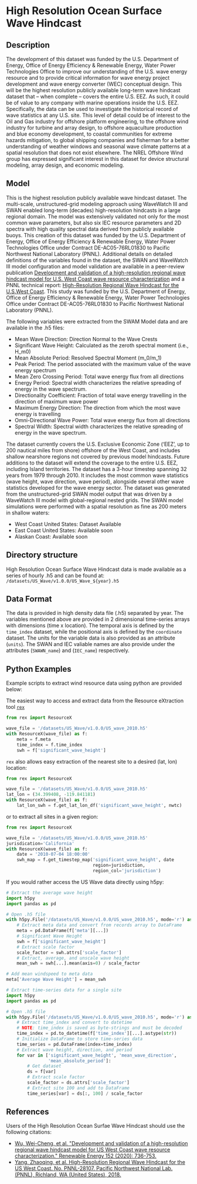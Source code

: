# High Resolution Ocean Surface Wave Hindcast

## Description

The development of this dataset was funded by the U.S. Department of Energy,
Office of Energy Efficiency & Renewable Energy, Water Power Technologies Office
to improve our understanding of the U.S. wave energy resource and to provide
critical information for wave energy project development and wave energy
converter (WEC) conceptual design. This will be the highest resolution publicly
available long-term wave hindcast dataset that – when complete – covers the
entire U.S. EEZ. As such, it could be of value to any company with marine
operations inside the U.S. EEZ. Specifically, the data can be used to
investigate the historical record of wave statistics at any U.S. site. This
level of detail could be of interest to the Oil and Gas industry for offshore
platform engineering, to the offshore wind industry for turbine and array
design, to offshore aquaculture production and blue economy development, to
coastal communities for extreme hazards mitigation,  to global shipping
companies and fisherman for a better understanding of weather windows and
seasonal wave climate patterns at a spatial resolution that does not exist
elsewhere. The NREL Offshore Wind group has expressed significant interest in
this dataset for device structural modeling, array design, and economic
modeling.

## Model

This is the highest resolution publicly available wave hindcast dataset. The
multi-scale, unstructured-grid modeling approach using WaveWatch III and SWAN
enabled long-term (decades) high-resolution hindcasts in a large regional
domain. The model was extensively validated not only for the most common wave
parameters, but also six IEC resource parameters and 2D spectra with high
quality spectral data derived from publicly available buoys. This creation of
this dataset was funded by the U.S. Department of Energy, Office of Energy
Efficiency & Renewable Energy, Water Power Technologies Office under Contract
DE-AC05-76RL01830 to Pacific Northwest National Laboratory (PNNL). Additional
details on detailed definitions of the variables found in the dataset, the
SWAN and WaveWatch III model configuration and model validation are available
in a peer-review publication
[Development and validation of a high-resolution regional wave hindcast model for U.S. West Coast wave resource characterization](https://www.osti.gov/biblio/1599105)
and a PNNL technical report:
[High-Resolution Regional Wave Hindcast for the U.S.West Coast](https://www.osti.gov/biblio/1573061/).
This study was funded by the U.S. Department of Energy, Office of Energy
Efficiency & Renewable Energy, Water Power Technologies Office under Contract
DE-AC05-76RL01830 to Pacific Northwest National Laboratory (PNNL).

The following variables were extracted from the SWAM Model data and are
available in the .h5 files:
- Mean Wave Direction: Direction Normal to the Wave Crests
- Significant Wave Height: Calculated as the zeroth spectral moment (i.e., H_m0)
- Mean Absolute Period: Resolved Spectral Moment (m_0/m_1)
- Peak Period: The period associated with the maximum value of the wave energy spectrum
- Mean Zero Crossing Period: Total wave energy flux from all directions
- Energy Period: Spectral width characterizes the relative spreading of energy in the wave spectrum.
- Directionality Coefficient: Fraction of total wave energy travelling in the direction of maximum wave power
- Maximum Energy Direction: The direction from which the most wave energy is travelling
- Omni-Directional Wave Power: Total wave energy flux from all directions
- Spectral Width: Spectral width characterizes the relative spreading of energy in the wave spectrum.

The dataset currently covers the U.S. Exclusive Economic Zone (‘EEZ’, up to
200 nautical miles from shore) offshore of the West Coast, and includes shallow
nearshore regions not covered by previous model hindcasts. Future additions to
the dataset will extend the coverage to the entire U.S. EEZ, including Island
territories. The dataset has a 3-hour timestep spanning 32 years from 1979
through 2010. It includes the most common wave statistics (wave height, wave
direction, wave period), alongside several other wave statistics developed for
the wave energy sector. The dataset was generated from the unstructured-grid
SWAN model output that was driven by a WaveWatch III model with global-regional
nested grids. The SWAN model simulations were performed with a spatial
resolution as fine as 200 meters in shallow waters:

- West Coast United States: Dataset Available
- East Coast United States: Available soon
- Alaskan Coast: Available soon

## Directory structure

High Resolution Ocean Surface Wave Hindcast data is made available as a series
of hourly .h5 and can be found at:
`/datasets/US_Wave/v1.0.0/US_Wave_${year}.h5`

## Data Format

The data is provided in high density data file (.h5) separated by year. The
variables mentioned above are provided in 2 dimensional time-series arrays with
dimensions (time x location). The temporal axis is defined by the `time_index`
dataset, while the positional axis is defined by the `coordinate` dataset. The
units for the variable data is also provided as an attribute (`units`). The
SWAN and IEC valiable names are also provide under the attributes
(`SWAWN_name`) and (`IEC_name`) respectively.

## Python Examples

Example scripts to extract wind resource data using python are provided below:

The easiest way to access and extract data from the Resource eXtraction tool
[`rex`](https://github.com/nrel/rex)


```python
from rex import ResourceX

wave_file = '/datasets/US_Wave/v1.0.0/US_wave_2010.h5'
with ResourceX(wave_file) as f:
    meta = f.meta
    time_index = f.time_index
    swh = f['significant_wave_height']
```

`rex` also allows easy extraction of the nearest site to a desired (lat, lon)
location:

```python
from rex import ResourceX

wave_file = '/datasets/US_Wave/v1.0.0/US_wave_2010.h5'
lat_lon = (34.399408, -119.841181)
with ResourceX(wave_file) as f:
    lat_lon_swh = f.get_lat_lon_df('significant_wave_height', nwtc)
```

or to extract all sites in a given region:

```python
from rex import ResourceX

wave_file = '/datasets/US_Wave/v1.0.0/US_wave_2010.h5'
jurisdication='California'
with ResourceX(wave_file) as f:
    date = '2010-07-04 18:00:00'
    swh_map = f.get_timestep_map('significant_wave_height', date
                                 region=jurisdiction,
                                 region_col='jurisdiction')
```

If you would rather access the US Wave data directly using h5py:

```python
# Extract the average wave height
import h5py
import pandas as pd

# Open .h5 file
with h5py.File('/datasets/US_Wave/v1.0.0/US_wave_2010.h5', mode='r') as f:
    # Extract meta data and convert from records array to DataFrame
    meta = pd.DataFrame(f['meta'][...])
    # Significant Wave Height
    swh = f['significant_wave_height']
    # Extract scale factor
    scale_factor = swh.attrs['scale_factor']
    # Extract, average, and unscale wave height
    mean_swh = swh[...].mean(axis=0) / scale_factor

# Add mean windspeed to meta data
meta['Average Wave Height'] = mean_swh
```

```python
# Extract time-series data for a single site
import h5py
import pandas as pd

# Open .h5 file
with h5py.File('/datasets/US_Wave/v1.0.0/US_wave_2010.h5', mode='r') as f:
    # Extract time_index and convert to datetime
    # NOTE: time_index is saved as byte-strings and must be decoded
    time_index = pd.to_datetime(f['time_index'][...].astype(str))
    # Initialize DataFrame to store time-series data
    time_series = pd.DataFrame(index=time_index)
    # Extract wave height, direction, and period
    for var in ['significant_wave_height', 'mean_wave_direction',
                'mean_absolute_period']:
    	# Get dataset
    	ds = f[var]
    	# Extract scale factor
    	scale_factor = ds.attrs['scale_factor']
    	# Extract site 100 and add to DataFrame
    	time_series[var] = ds[:, 100] / scale_factor
```

## References

Users of the High Resolution Ocean Surfae Wave Hindcast should use the
following citations:
- [Wu, Wei-Cheng, et al. "Development and validation of a high-resolution regional wave hindcast model for US West Coast wave resource characterization." Renewable Energy 152 (2020): 736-753.](https://www.osti.gov/biblio/1599105)
- [Yang, Zhaoqing, et al. High-Resolution Regional Wave Hindcast for the US West Coast. No. PNNL-28107. Pacific Northwest National Lab.(PNNL), Richland, WA (United States), 2018.](https://www.osti.gov/biblio/1573061/)